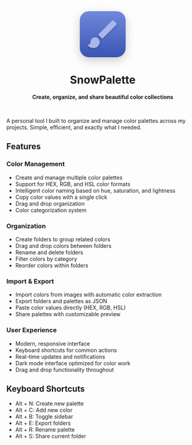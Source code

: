 <div align="center">
  <img src="public/icon-maskable.png" alt="SnowPalette Logo" width="120" height="120" style="border-radius: 24px; box-shadow: 0 8px 24px rgba(0, 0, 0, 0.2);" />
  <h1>SnowPalette</h1>
  <p>
    <strong>Create, organize, and share beautiful color collections</strong>
  </p>
  <br />
</div>

A personal tool I built to organize and manage color palettes across my projects. Simple, efficient, and exactly what I needed.

## Features

### Color Management
- Create and manage multiple color palettes
- Support for HEX, RGB, and HSL color formats
- Intelligent color naming based on hue, saturation, and lightness
- Copy color values with a single click
- Drag and drop organization
- Color categorization system

### Organization
- Create folders to group related colors
- Drag and drop colors between folders
- Rename and delete folders
- Filter colors by category
- Reorder colors within folders

### Import & Export
- Import colors from images with automatic color extraction
- Export folders and palettes as JSON
- Paste color values directly (HEX, RGB, HSL)
- Share palettes with customizable preview

### User Experience
- Modern, responsive interface
- Keyboard shortcuts for common actions
- Real-time updates and notifications
- Dark mode interface optimized for color work
- Drag and drop functionality throughout

## Keyboard Shortcuts

- Alt + N: Create new palette
- Alt + C: Add new color
- Alt + B: Toggle sidebar
- Alt + E: Export folders
- Alt + R: Rename palette
- Alt + S: Share current folder